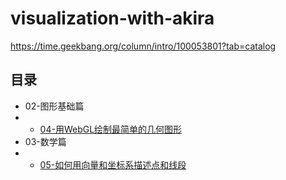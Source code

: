 # visualization-with-akira
https://time.geekbang.org/column/intro/100053801?tab=catalog

## 目录

- 02-图形基础篇
- - [04-用WebGL绘制最简单的几何图形](02-04)
- 03-数学篇
- - [05-如何用向量和坐标系描述点和线段](03-05)
